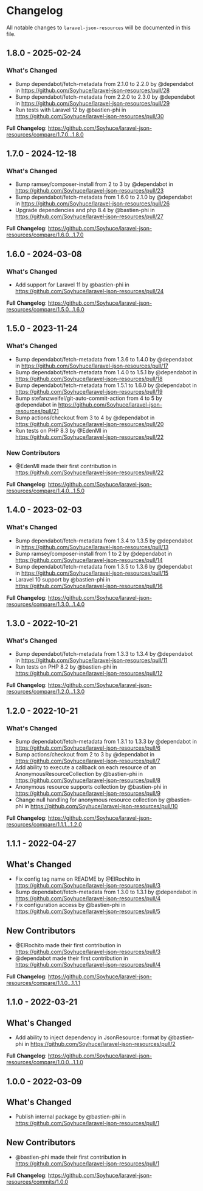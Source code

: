 # Changelog

All notable changes to `laravel-json-resources` will be documented in this file.

## 1.8.0 - 2025-02-24

### What's Changed

* Bump dependabot/fetch-metadata from 2.1.0 to 2.2.0 by @dependabot in https://github.com/Soyhuce/laravel-json-resources/pull/28
* Bump dependabot/fetch-metadata from 2.2.0 to 2.3.0 by @dependabot in https://github.com/Soyhuce/laravel-json-resources/pull/29
* Run tests with Laravel 12 by @bastien-phi in https://github.com/Soyhuce/laravel-json-resources/pull/30

**Full Changelog**: https://github.com/Soyhuce/laravel-json-resources/compare/1.7.0...1.8.0

## 1.7.0 - 2024-12-18

### What's Changed

* Bump ramsey/composer-install from 2 to 3 by @dependabot in https://github.com/Soyhuce/laravel-json-resources/pull/23
* Bump dependabot/fetch-metadata from 1.6.0 to 2.1.0 by @dependabot in https://github.com/Soyhuce/laravel-json-resources/pull/26
* Upgrade dependencies and php 8.4 by @bastien-phi in https://github.com/Soyhuce/laravel-json-resources/pull/27

**Full Changelog**: https://github.com/Soyhuce/laravel-json-resources/compare/1.6.0...1.7.0

## 1.6.0 - 2024-03-08

### What's Changed

* Add support for Laravel 11 by @bastien-phi in https://github.com/Soyhuce/laravel-json-resources/pull/24

**Full Changelog**: https://github.com/Soyhuce/laravel-json-resources/compare/1.5.0...1.6.0

## 1.5.0 - 2023-11-24

### What's Changed

- Bump dependabot/fetch-metadata from 1.3.6 to 1.4.0 by @dependabot in https://github.com/Soyhuce/laravel-json-resources/pull/17
- Bump dependabot/fetch-metadata from 1.4.0 to 1.5.1 by @dependabot in https://github.com/Soyhuce/laravel-json-resources/pull/18
- Bump dependabot/fetch-metadata from 1.5.1 to 1.6.0 by @dependabot in https://github.com/Soyhuce/laravel-json-resources/pull/19
- Bump stefanzweifel/git-auto-commit-action from 4 to 5 by @dependabot in https://github.com/Soyhuce/laravel-json-resources/pull/21
- Bump actions/checkout from 3 to 4 by @dependabot in https://github.com/Soyhuce/laravel-json-resources/pull/20
- Run tests on PHP 8.3 by @EdenMl in https://github.com/Soyhuce/laravel-json-resources/pull/22

### New Contributors

- @EdenMl made their first contribution in https://github.com/Soyhuce/laravel-json-resources/pull/22

**Full Changelog**: https://github.com/Soyhuce/laravel-json-resources/compare/1.4.0...1.5.0

## 1.4.0 - 2023-02-03

### What's Changed

- Bump dependabot/fetch-metadata from 1.3.4 to 1.3.5 by @dependabot in https://github.com/Soyhuce/laravel-json-resources/pull/13
- Bump ramsey/composer-install from 1 to 2 by @dependabot in https://github.com/Soyhuce/laravel-json-resources/pull/14
- Bump dependabot/fetch-metadata from 1.3.5 to 1.3.6 by @dependabot in https://github.com/Soyhuce/laravel-json-resources/pull/15
- Laravel 10 support by @bastien-phi in https://github.com/Soyhuce/laravel-json-resources/pull/16

**Full Changelog**: https://github.com/Soyhuce/laravel-json-resources/compare/1.3.0...1.4.0

## 1.3.0 - 2022-10-21

### What's Changed

- Bump dependabot/fetch-metadata from 1.3.3 to 1.3.4 by @dependabot in https://github.com/Soyhuce/laravel-json-resources/pull/11
- Run tests on PHP 8.2 by @bastien-phi in https://github.com/Soyhuce/laravel-json-resources/pull/12

**Full Changelog**: https://github.com/Soyhuce/laravel-json-resources/compare/1.2.0...1.3.0

## 1.2.0 - 2022-10-21

### What's Changed

- Bump dependabot/fetch-metadata from 1.3.1 to 1.3.3 by @dependabot in https://github.com/Soyhuce/laravel-json-resources/pull/6
- Bump actions/checkout from 2 to 3 by @dependabot in https://github.com/Soyhuce/laravel-json-resources/pull/7
- Add ability to execute a callback on each resource of an AnonymousResourceCollection by @bastien-phi in https://github.com/Soyhuce/laravel-json-resources/pull/8
- Anonymous resource supports collection by @bastien-phi in https://github.com/Soyhuce/laravel-json-resources/pull/9
- Change null handling for anonymous resource collection by @bastien-phi in https://github.com/Soyhuce/laravel-json-resources/pull/10

**Full Changelog**: https://github.com/Soyhuce/laravel-json-resources/compare/1.1.1...1.2.0

## 1.1.1 - 2022-04-27

## What's Changed

- Fix config tag name on README by @ElRochito in https://github.com/Soyhuce/laravel-json-resources/pull/3
- Bump dependabot/fetch-metadata from 1.3.0 to 1.3.1 by @dependabot in https://github.com/Soyhuce/laravel-json-resources/pull/4
- Fix configuration access by @bastien-phi in https://github.com/Soyhuce/laravel-json-resources/pull/5

## New Contributors

- @ElRochito made their first contribution in https://github.com/Soyhuce/laravel-json-resources/pull/3
- @dependabot made their first contribution in https://github.com/Soyhuce/laravel-json-resources/pull/4

**Full Changelog**: https://github.com/Soyhuce/laravel-json-resources/compare/1.1.0...1.1.1

## 1.1.0 - 2022-03-21

## What's Changed

- Add ability to inject dependency in JsonResource::format by @bastien-phi in https://github.com/Soyhuce/laravel-json-resources/pull/2

**Full Changelog**: https://github.com/Soyhuce/laravel-json-resources/compare/1.0.0...1.1.0

## 1.0.0 - 2022-03-09

## What's Changed

- Publish internal package by @bastien-phi in https://github.com/Soyhuce/laravel-json-resources/pull/1

## New Contributors

- @bastien-phi made their first contribution in https://github.com/Soyhuce/laravel-json-resources/pull/1

**Full Changelog**: https://github.com/Soyhuce/laravel-json-resources/commits/1.0.0
